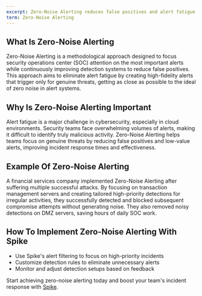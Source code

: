 ```yaml
---
excerpt: Zero-Noise Alerting reduces false positives and alert fatigue by focusing SOC attention on real threats.
term: Zero-Noise Alerting
---
```

## What Is Zero-Noise Alerting

Zero-Noise Alerting is a methodological approach designed to focus security operations center (SOC) attention on the most important alerts while continuously improving detection systems to reduce false positives. This approach aims to eliminate alert fatigue by creating high-fidelity alerts that trigger only for genuine threats, getting as close as possible to the ideal of zero noise in alert systems.

## Why Is Zero-Noise Alerting Important

Alert fatigue is a major challenge in cybersecurity, especially in cloud environments. Security teams face overwhelming volumes of alerts, making it difficult to identify truly malicious activity. Zero-Noise Alerting helps teams focus on genuine threats by reducing false positives and low-value alerts, improving incident response times and effectiveness.

## Example Of Zero-Noise Alerting

A financial services company implemented Zero-Noise Alerting after suffering multiple successful attacks. By focusing on transaction management servers and creating tailored high-priority detections for irregular activities, they successfully detected and blocked subsequent compromise attempts without generating noise. They also removed noisy detections on DMZ servers, saving hours of daily SOC work.

## How To Implement Zero-Noise Alerting With Spike

- Use Spike's alert filtering to focus on high-priority incidents
- Customize detection rules to eliminate unnecessary alerts
- Monitor and adjust detection setups based on feedback

Start achieving zero-noise alerting today and boost your team's incident response with [Spike](https://app.spike.sh/signup).